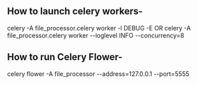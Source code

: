 

## How to launch celery workers-
celery -A file_processor.celery worker -l DEBUG -E
OR
celery -A file_processor.celery worker --loglevel INFO --concurrency=8

## How to run Celery Flower-
celery flower -A file_processor --address=127.0.0.1 --port=5555

